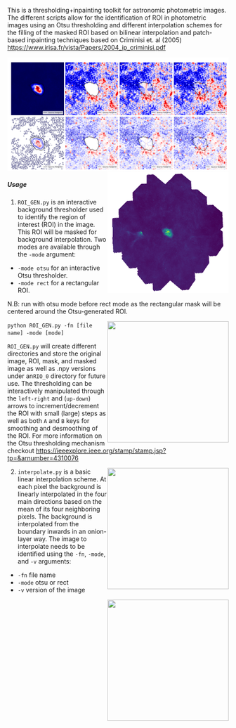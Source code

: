 This is a thresholding+inpainting toolkit for astronomic photometric images. The different scripts allow for the identification of ROI in photometric images using an Otsu thresholding and different interpolation schemes for the filling of the masked ROI based on bilinear interpolation and patch-based inpainting techniques based on Criminisi et. al (2005) https://www.irisa.fr/vista/Papers/2004_ip_criminisi.pdf 

![Comparision](/images/out.jpg)
<img align='right' src="images/ROI_GEN.gif" width="276" height="276">

##### Usage
1. `ROI_GEN.py` is an interactive background thresholder used to identify the region of interest (ROI) in the image. This ROI will be masked for background interpolation. Two modes are available through the `-mode` argument:
  - `-mode otsu` for an interactive Otsu thresholder.
  - `-mode rect` for a rectangular ROI.

  N.B: run with otsu mode before rect mode as the rectangular mask will be centered   around the Otsu-generated ROI.

<img align='right' src='images/ROI_GEN_2.gif' width='276' height='276'>

  `python ROI_GEN.py -fn [file name] -mode [mode]`

  `ROI_GEN.py` will create different directories and store the original image, ROI, mask, and masked image as well as .npy versions under an`RIO_0` directory for future use. The thresholding can be interactively manipulated through the `left-right` and (`up-down`) arrows to increment/decrement the ROI with small (large) steps as well as both `A` and `B` keys for smoothing and desmoothing of the ROI. For more information on the Otsu thresholding mechanism checkout https://ieeexplore.ieee.org/stamp/stamp.jsp?tp=&arnumber=4310076




<img align='right' src='images/crab_int.gif' width='276' height='276'>



2. `interpolate.py` is a basic linear interpolation scheme. At each pixel the background is linearly interpolated in the four main directions based on the mean of its four neighboring pixels. The background is interpolated from the boundary inwards in an onion-layer way. The image to interpolate needs to be identified using the `-fn`, `-mode`, and `-v` arguments:
  - `-fn` file name
  - `-mode` otsu or rect
  - `-v` version of the image 

<img align='right' src='images/eye_int.gif' width='276' height='276'>

